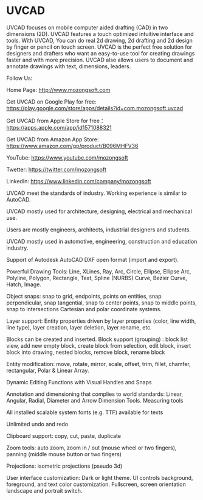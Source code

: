 # UVCAD

UVCAD focuses on mobile computer aided drafting (CAD) in two dimensions (2D). UVCAD features a touch optimized intuitive interface and tools. With UVCAD, You can do real 2d drawing, 2d drafting and 2d design by finger or pencil on touch screen. UVCAD is the perfect free solution for designers and drafters who want an easy-to-use tool for creating drawings faster and with more precision. UVCAD also allows users to document and annotate drawings with text, dimensions, leaders.

Follow Us:

Home Page: http://www.mozongsoft.com

Get UVCAD on Google Play for free: https://play.google.com/store/apps/details?id=com.mozongsoft.uvcad

Get UVCAD from Apple Store for free：https://apps.apple.com/app/id1571088321

Get UVCAD from Amazon App Store: https://www.amazon.com/gp/product/B096MHFV36

YouTube: https://www.youtube.com/mozongsoft

Twetter: https://twitter.com/mozongsoft

LinkedIn: https://www.linkedin.com/company/mozongsoft


UVCAD meet the standards of industry. Working experience is similar to AutoCAD.

UVCAD mostly used for architecture, designing, electrical and mechanical use.

Users are mostly engineers, architects, industrial designers and students.

UVCAD mostly used in automotive, engineering, construction and education industry.

Support of Autodesk AutoCAD DXF open format (import and export).

Powerful Drawing Tools: Line, XLines, Ray, Arc, Circle, Ellipse, Ellipse Arc, Polyline, Polygon, Rectangle, Text, Spline (NURBS) Curve, Bezier Curve, Hatch, Image.

Object snaps: snap to grid, endpoints, points on entities, snap perpendicular, snap tangential, snap to center points, snap to middle points, snap to intersections
Cartesian and polar coordinate systems.

Layer support: Entity properties driven by layer properties (color, line width, line type), layer creation, layer deletion, layer rename, etc.

Blocks can be created and inserted.
Block support (grouping) : block list view, add new empty block, create block from selection, edit block, insert block into drawing, nested blocks, remove block, rename block

Entity modification: move, rotate, mirror, scale, offset, trim, fillet, chamfer, rectangular, Polar & Linear Array.

Dynamic Editing Functions with Visual Handles and Snaps

Annotation and dimensioning that complies to world standards: Linear, Angular, Radial, Diameter and Arrow Dimension Tools.
Measuring tools

All installed scalable system fonts (e.g. TTF) available for texts

Unlimited undo and redo

Clipboard support: copy, cut, paste, duplicate

Zoom tools: auto zoom, zoom in / out (mouse wheel or two fingers), panning (middle mouse button or two fingers)

Projections: isometric projections (pseudo 3d)

User interface customization: Dark or light theme. UI controls background, foreground, and text color customization.
Fullscreen, screen orientation landscape and portrait switch.
